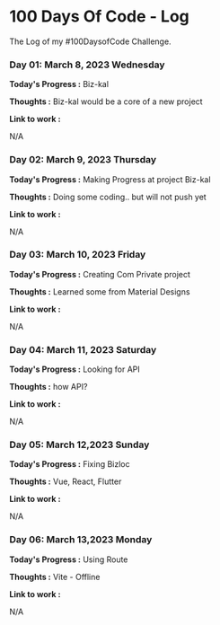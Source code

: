 # 100 Days Of Code - Log

The Log of my #100DaysofCode Challenge.

### Day 01: March 8, 2023 Wednesday

**Today's Progress :** Biz-kal

**Thoughts :** 
Biz-kal would be a core of a new project

**Link to work :**

N/A

### Day 02: March 9, 2023 Thursday

**Today's Progress :** Making Progress at project Biz-kal

**Thoughts :**
Doing some coding.. but will not push yet

**Link to work :**

N/A

### Day 03: March 10, 2023 Friday

**Today's Progress :** Creating Com Private project

**Thoughts :**
Learned some from Material Designs

**Link to work :**

N/A

### Day 04: March 11, 2023 Saturday

**Today's Progress :** Looking for API

**Thoughts :**
how API?

**Link to work :**

N/A

### Day 05: March 12,2023 Sunday

**Today's Progress :** Fixing Bizloc

**Thoughts :**
Vue, React, Flutter 

**Link to work :**

N/A

### Day 06: March 13,2023 Monday

**Today's Progress :** Using Route

**Thoughts :**
Vite - Offline

**Link to work :**

N/A